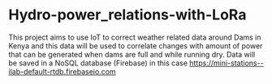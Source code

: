 # Hydro-power_relations-with-LoRa
This project aims to use IoT to correct weather related data around Dams in Kenya and this data will be used to correlate changes with amount of power that can be generated when dams are full and while running dry.
Data will be saved in a NoSQL database (Firebase) in this case  https://mini-stations--ilab-default-rtdb.firebaseio.com


